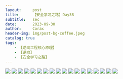 ```yaml
---
layout:     post
title:      【安全学习之路】Day38
subtitle:   sec
date:       2023-09-30
author:     Corax
header-img: img/post-bg-coffee.jpeg
catalog: true
tags:
    - 【逆向工程核心原理】
    - 【逆向】
    - 【安全学习之路】
---
```


![](https://typora-1321221957.cos.ap-shanghai.myqcloud.com/image1/202311021110149.png)
![](https://typora-1321221957.cos.ap-shanghai.myqcloud.com/image1/202311021110150.png)
![](https://typora-1321221957.cos.ap-shanghai.myqcloud.com/image1/202311021110151.png)
![](https://typora-1321221957.cos.ap-shanghai.myqcloud.com/image1/202311021110152.png)
![](https://typora-1321221957.cos.ap-shanghai.myqcloud.com/image1/202311021110153.png)
![](https://typora-1321221957.cos.ap-shanghai.myqcloud.com/image1/202311021110154.png)
![](https://typora-1321221957.cos.ap-shanghai.myqcloud.com/image1/202311021110155.png)
![](https://typora-1321221957.cos.ap-shanghai.myqcloud.com/image1/202311021110156.png)
![](https://typora-1321221957.cos.ap-shanghai.myqcloud.com/image1/202311021110157.png)
![](https://typora-1321221957.cos.ap-shanghai.myqcloud.com/image1/202311021110158.png)
![](https://typora-1321221957.cos.ap-shanghai.myqcloud.com/image1/202311021110159.png)
![](https://typora-1321221957.cos.ap-shanghai.myqcloud.com/image1/202311021110160.png)
![](https://typora-1321221957.cos.ap-shanghai.myqcloud.com/image1/202311021110161.png)
![](https://typora-1321221957.cos.ap-shanghai.myqcloud.com/image1/202311021110162.png)
![](https://typora-1321221957.cos.ap-shanghai.myqcloud.com/image1/202311021110163.png)
![](https://typora-1321221957.cos.ap-shanghai.myqcloud.com/image1/202311021110164.png)
![](https://typora-1321221957.cos.ap-shanghai.myqcloud.com/image1/202311021110165.png)
![](https://typora-1321221957.cos.ap-shanghai.myqcloud.com/image1/202311021110166.png)
